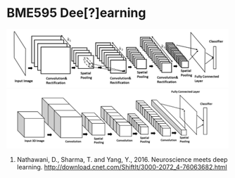 # BME595 Dee[?]earning

![2D](https://github.com/photoacoustic/bme595-project-2017/blob/master/project/Screen%20Shot%202017-10-11%20at%209.34.54%20PM.png)
![3D](https://github.com/photoacoustic/bme595-project-2017/blob/master/project/Screen%20Shot%202017-10-11%20at%209.35.09%20PM.png)

1. Nathawani, D., Sharma, T. and Yang, Y., 2016. Neuroscience meets deep learning.
http://download.cnet.com/ShiftIt/3000-2072_4-76063682.html
